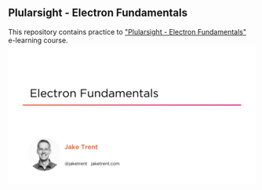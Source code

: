 ## Plularsight - Electron Fundamentals

This repository contains practice to ["Plularsight - Electron Fundamentals"](http://shop.oreilly.com/product/0636920036272.do "Plularsight - Electron Fundamentals")  e-learning course.
![alt text](/cover.jpg?raw=true "Plularsight - Electron Fundamentals")
